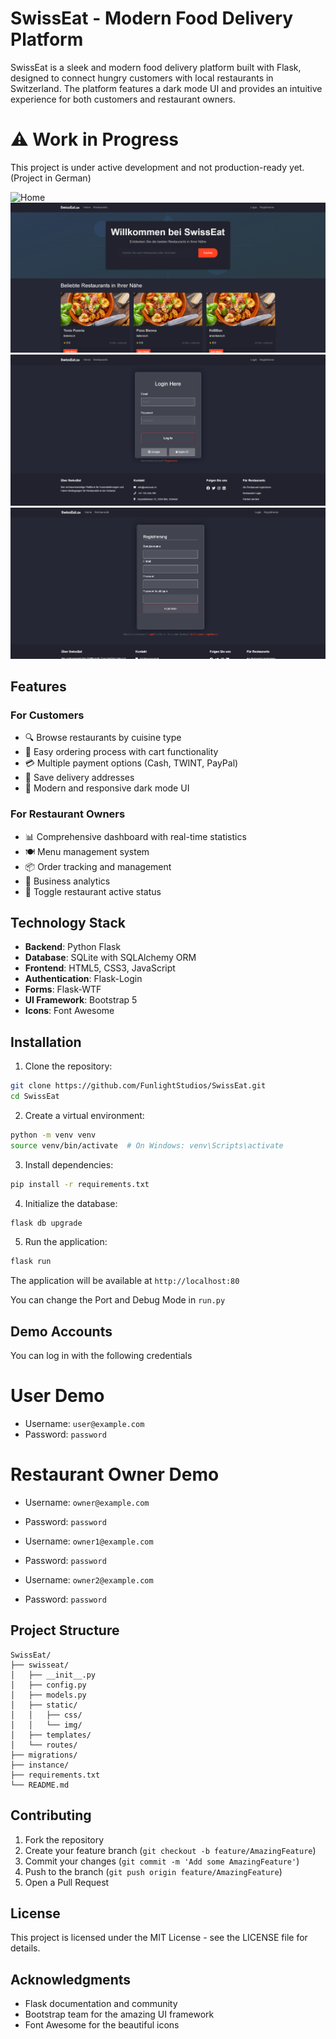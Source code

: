 # SwissEat - Modern Food Delivery Platform

SwissEat is a sleek and modern food delivery platform built with Flask, designed to connect hungry customers with local restaurants in Switzerland. The platform features a dark mode UI and provides an intuitive experience for both customers and restaurant owners.

# ⚠️ Work in Progress
This project is under active development and not production-ready yet. (Project in German)

![Home](screenshot.png)
![Restaurant Dashboard](screenshot1.png)
![Login](screenshot3.png)
![User Registration](screenshot4.png)

## Features

### For Customers
- 🔍 Browse restaurants by cuisine type
- 🛒 Easy ordering process with cart functionality
- 💳 Multiple payment options (Cash, TWINT, PayPal)
- 📍 Save delivery addresses
- 📱 Modern and responsive dark mode UI

### For Restaurant Owners
- 📊 Comprehensive dashboard with real-time statistics
- 🍽️ Menu management system
- 📦 Order tracking and management
- 💼 Business analytics
- 🔄 Toggle restaurant active status

## Technology Stack

- **Backend**: Python Flask
- **Database**: SQLite with SQLAlchemy ORM
- **Frontend**: HTML5, CSS3, JavaScript
- **Authentication**: Flask-Login
- **Forms**: Flask-WTF
- **UI Framework**: Bootstrap 5
- **Icons**: Font Awesome

## Installation

1. Clone the repository:
```bash
git clone https://github.com/FunlightStudios/SwissEat.git
cd SwissEat
```

2. Create a virtual environment:
```bash
python -m venv venv
source venv/bin/activate  # On Windows: venv\Scripts\activate
```

3. Install dependencies:
```bash
pip install -r requirements.txt
```

4. Initialize the database:
```bash
flask db upgrade
```

5. Run the application:
```bash
flask run
```

The application will be available at `http://localhost:80`

You can change the Port and Debug Mode in `run.py`

## Demo Accounts
You can log in with the following credentials

# User Demo
- Username: `user@example.com`
- Password: `password`

# Restaurant Owner Demo
- Username: `owner@example.com`
- Password: `password`

- Username: `owner1@example.com`
- Password: `password`

- Username: `owner2@example.com`
- Password: `password`

## Project Structure

```
SwissEat/
├── swisseat/
│   ├── __init__.py
│   ├── config.py
│   ├── models.py
│   ├── static/
│   │   ├── css/
│   │   └── img/
│   ├── templates/
│   └── routes/
├── migrations/
├── instance/
├── requirements.txt
└── README.md
```

## Contributing

1. Fork the repository
2. Create your feature branch (`git checkout -b feature/AmazingFeature`)
3. Commit your changes (`git commit -m 'Add some AmazingFeature'`)
4. Push to the branch (`git push origin feature/AmazingFeature`)
5. Open a Pull Request

## License

This project is licensed under the MIT License - see the LICENSE file for details.

## Acknowledgments

- Flask documentation and community
- Bootstrap team for the amazing UI framework
- Font Awesome for the beautiful icons
